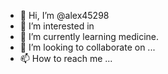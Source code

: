 - 👋 Hi, I’m @alex45298
- 👀 I’m interested in 
- 🌱 I’m currently learning medicine. 
- 💞️ I’m looking to collaborate on ...
- 📫 How to reach me ...

<!---
alex45298/alex45298 is a ✨ special ✨ repository because its `README.md` (this file) appears on your GitHub profile.
You can click the Preview link to take a look at your changes.
--->
